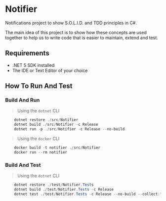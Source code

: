 # Notifier #

Notifications project to show S.O.L.I.D. and TDD principles in C#.

The main idea of this project is to show how these concepts are used together
to help us to write code that is easier to maintain, extend and test.

## Requirements ##

* .NET 5 SDK installed
* The IDE or Text Editor of your choice

## How To Run And Test ##

### Build And Run ###

> Using the `dotnet` CLI

```powershell
    dotnet restore ./src/Notifier
    dotnet build ./src/Notifier -c Release
    dotnet run -p ./src/Notifier -c Release --no-build
```

> Using the `docker` CLI

```powershell
    docker build -t notifier ./src/Notifier
    docker run --rm notifier
```

### Build And Test ###

> Using the `dotnet` CLI

```powershell
    dotnet restore ./test/Notifier.Tests
    dotnet build ./test/Notifier.Tests -c Release
    dotnet test ./test/Notifier.Tests -c Release --no-build --collect:"XPlat Code Coverage"
```
